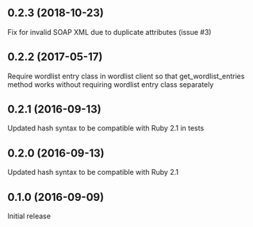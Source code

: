 ## 0.2.3 (2018-10-23)

Fix for invalid SOAP XML due to duplicate attributes (issue #3) 

## 0.2.2 (2017-05-17)

Require wordlist entry class in wordlist client so that get_wordlist_entries method works without
requiring wordlist entry class separately

## 0.2.1 (2016-09-13)

Updated hash syntax to be compatible with Ruby 2.1 in tests

## 0.2.0 (2016-09-13)

Updated hash syntax to be compatible with Ruby 2.1

## 0.1.0 (2016-09-09)

Initial release
